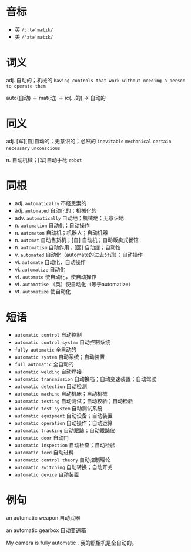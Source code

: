 # 音标

- 英 `/ɔːtə'mætɪk/`
- 美 `/'ɔtə'mætɪk/`

# 词义

adj. 自动的；机械的
`having controls that work without needing a person to operate them`



auto(自动) ＋ mat(动) ＋ ic(…的) → 自动的

# 同义

adj. [军][自]自动的；无意识的；必然的
`inevitable` `mechanical` `certain` `necessary` `unconscious`

n. 自动机械；[军]自动手枪
`robot`

# 同根

- adj. `automatically` 不经思索的
- adj. `automated` 自动化的；机械化的
- adv. `automatically` 自动地；机械地；无意识地
- n. `automation` 自动化；自动操作
- n. `automaton` 自动机；机器人；自动机器
- n. `automat` 自动售货机；[自] 自动机；自动贩卖式餐馆
- n. `automatism` 自动作用；[医] 自动症；自动性
- v. `automated` 自动化（automate的过去分词）；自动操作
- vi. `automate` 自动化，自动操作
- vi. `automatize` 自动化
- vt. `automate` 使自动化，使自动操作
- vt. `automatise` （英）使自动化（等于automatize）
- vt. `automatize` 使自动化

# 短语

- `automatic control` 自动控制
- `automatic control system` 自动控制系统
- `fully automatic` 全自动的
- `automatic system` 自动系统；自动装置
- `full automatic` 全自动的
- `automatic welding` 自动焊接
- `automatic transmission` 自动换档；自动变速装置；自动驾驶
- `automatic detection` 自动检测
- `automatic machine` 自动机床；自动机械
- `automatic testing` 自动测试；自动校验；自动检验
- `automatic test system` 自动测试系统
- `automatic equipment` 自动设备；自动装置
- `automatic operation` 自动操作；自动运算
- `automatic tracking` 自动跟踪；自动跟踪仪
- `automatic door` 自动门
- `automatic inspection` 自动检查；自动检验
- `automatic feed` 自动进料
- `automatic control theory` 自动控制理论
- `automatic switching` 自动转换；自动开关
- `automatic device` 自动装置

# 例句

an automatic weapon
自动武器

an automatic gearbox
自动变速箱

My camera is fully automatic .
我的照相机是全自动的。


